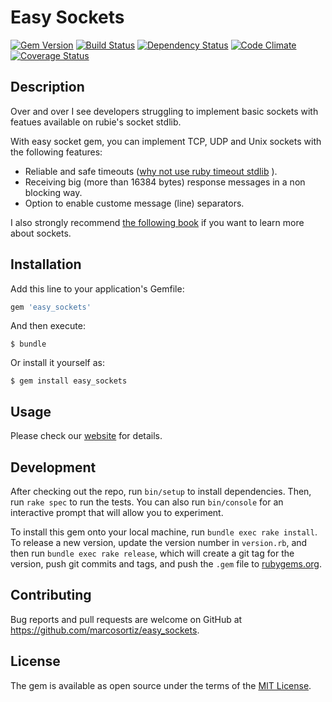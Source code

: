 # Easy Sockets

[![Gem Version][GV img]][Gem Version]
[![Build Status][BS img]][Build Status]
[![Dependency Status][DS img]][Dependency Status]
[![Code Climate][CC img]][Code Climate]
[![Coverage Status][CS img]][Coverage Status]

[Gem Version]: https://rubygems.org/gems/easy_sockets
[Build Status]: https://travis-ci.org/marcosortiz/easy_sockets
[Dependency Status]: https://gemnasium.com/marcosortiz/easy_sockets
[Code Climate]: https://codeclimate.com/github/marcosortiz/easy_sockets
[Coverage Status]: https://codeclimate.com/github/marcosortiz/easy_sockets/coverage

[GV img]: https://badge.fury.io/rb/easy_sockets.svg
[BS img]: https://travis-ci.org/marcosortiz/easy_sockets.svg?branch=master
[DS img]: https://gemnasium.com/marcosortiz/easy_sockets.svg
[CC img]: https://codeclimate.com/github/marcosortiz/easy_sockets/badges/gpa.svg
[CS img]: https://codeclimate.com/github/marcosortiz/easy_sockets/badges/coverage.svg

## Description

Over and over I see developers struggling to implement basic sockets with featues available on rubie's socket stdlib.

With easy socket gem, you can implement TCP, UDP and Unix sockets with the following features:

  - Reliable and safe timeouts ([why not use ruby timeout stdlib](http://www.mikeperham.com/2015/05/08/timeout-rubys-most-dangerous-api/) ).
  - Receiving big (more than 16384 bytes) response messages in a non blocking way.
  - Option to enable custome message (line) separators.
  
I also strongly recommend [the following book](http://www.jstorimer.com/products/working-with-tcp-sockets) if you want to learn more about sockets.

## Installation

Add this line to your application's Gemfile:
```ruby
gem 'easy_sockets'
```

And then execute:

    $ bundle

Or install it yourself as:

    $ gem install easy_sockets

## Usage

Please check our [website]( https://marcosortiz.github.io/easy_sockets) for details.

## Development


After checking out the repo, run `bin/setup` to install dependencies. Then, run `rake spec` to run the tests. You can also run `bin/console` for an interactive prompt that will allow you to experiment.

To install this gem onto your local machine, run `bundle exec rake install`. To release a new version, update the version number in `version.rb`, and then run `bundle exec rake release`, which will create a git tag for the version, push git commits and tags, and push the `.gem` file to [rubygems.org](https://rubygems.org).

## Contributing

Bug reports and pull requests are welcome on GitHub at https://github.com/marcosortiz/easy_sockets.


## License

The gem is available as open source under the terms of the [MIT License](http://opensource.org/licenses/MIT).

